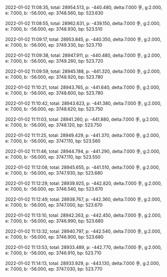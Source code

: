 2022-01-02 11:08:35, total: 28954.513, p: -440.480, delta:7.000 手, g:2.000, e: 7.000, b: -56.000, ep: 3748.560, bp: 523.630

2022-01-02 11:08:55, total: 28962.631, p: -439.150, delta:7.000 手, g:2.000, e: 7.000, b: -56.000, ep: 3748.930, bp: 523.510

2022-01-02 11:09:17, total: 28953.845, p: -440.350, delta:7.000 手, g:2.000, e: 7.000, b: -56.000, ep: 3749.330, bp: 523.710

2022-01-02 11:09:38, total: 28947.911, p: -440.480, delta:7.000 手, g:2.000, e: 7.000, b: -56.000, ep: 3749.280, bp: 523.720

2022-01-02 11:09:59, total: 28945.188, p: -441.320, delta:7.000 手, g:2.000, e: 7.000, b: -56.000, ep: 3748.920, bp: 523.780

2022-01-02 11:10:21, total: 28943.765, p: -441.640, delta:7.000 手, g:2.000, e: 7.000, b: -56.000, ep: 3748.600, bp: 523.780

2022-01-02 11:10:42, total: 28943.623, p: -441.380, delta:7.000 手, g:2.000, e: 7.000, b: -56.000, ep: 3748.620, bp: 523.750

2022-01-02 11:11:03, total: 28941.260, p: -441.880, delta:7.000 手, g:2.000, e: 7.000, b: -56.000, ep: 3748.120, bp: 523.750

2022-01-02 11:11:25, total: 28949.429, p: -441.370, delta:7.000 手, g:2.000, e: 7.000, b: -56.000, ep: 3747.110, bp: 523.560

2022-01-02 11:11:46, total: 28944.794, p: -441.290, delta:7.000 手, g:2.000, e: 7.000, b: -56.000, ep: 3747.110, bp: 523.550

2022-01-02 11:12:08, total: 28945.655, p: -441.510, delta:7.000 手, g:2.000, e: 7.000, b: -56.000, ep: 3747.930, bp: 523.680

2022-01-02 11:12:29, total: 28939.925, p: -442.820, delta:7.000 手, g:2.000, e: 7.000, b: -56.000, ep: 3746.540, bp: 523.670

2022-01-02 11:12:49, total: 28938.767, p: -442.360, delta:7.000 手, g:2.000, e: 7.000, b: -56.000, ep: 3747.000, bp: 523.670

2022-01-02 11:13:10, total: 28942.263, p: -442.450, delta:7.000 手, g:2.000, e: 7.000, b: -56.000, ep: 3746.990, bp: 523.680

2022-01-02 11:13:32, total: 28940.797, p: -442.540, delta:7.000 手, g:2.000, e: 7.000, b: -56.000, ep: 3746.900, bp: 523.680

2022-01-02 11:13:53, total: 28933.489, p: -442.770, delta:7.000 手, g:2.000, e: 7.000, b: -56.000, ep: 3746.910, bp: 523.710

2022-01-02 11:14:13, total: 28933.929, p: -443.130, delta:7.000 手, g:2.000, e: 7.000, b: -56.000, ep: 3747.030, bp: 523.770